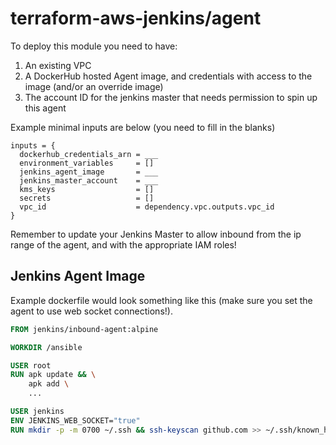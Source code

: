 # terraform-aws-jenkins/agent
To deploy this module you need to have:
1. An existing VPC
2. A DockerHub hosted Agent image, and credentials with access to the image (and/or an override image)
3. The account ID for the jenkins master that needs permission to spin up this agent

Example minimal inputs are below (you need to fill in the blanks)
```hcl
inputs = {
  dockerhub_credentials_arn = ___
  environment_variables     = []
  jenkins_agent_image       = ___
  jenkins_master_account    = ___
  kms_keys                  = []
  secrets                   = []
  vpc_id                    = dependency.vpc.outputs.vpc_id
}
```
Remember to update your Jenkins Master to allow inbound from the ip range of the agent, and with the appropriate IAM roles!

## Jenkins Agent Image
Example dockerfile would look something like this (make sure you set the agent to use web socket connections!).
```dockerfile
FROM jenkins/inbound-agent:alpine

WORKDIR /ansible

USER root
RUN apk update && \
    apk add \
    ...

USER jenkins
ENV JENKINS_WEB_SOCKET="true"
RUN mkdir -p -m 0700 ~/.ssh && ssh-keyscan github.com >> ~/.ssh/known_hosts
```
